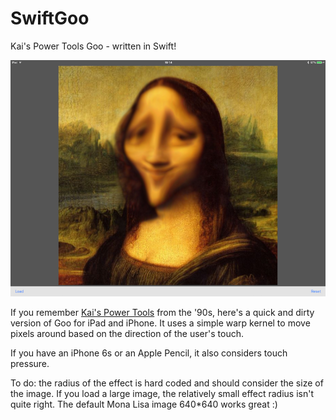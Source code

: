 # SwiftGoo
Kai's Power Tools Goo - written in Swift!

![SwiftGoo/screenshot.png](SwiftGoo/screenshot.png)

If you remember [Kai's Power Tools](https://en.wikipedia.org/wiki/Kai%27s_Power_Tools) from the '90s, here's a quick and dirty version of Goo for iPad and iPhone. It uses a simple warp kernel to move pixels around based on the direction of the user's touch. 

If you have an iPhone 6s or an Apple Pencil, it also considers touch pressure.

To do: the radius of the effect is hard coded and should consider the size of the image. If you load a large image, the relatively small effect radius isn't quite right. The default Mona Lisa image 640*640 works great :)
